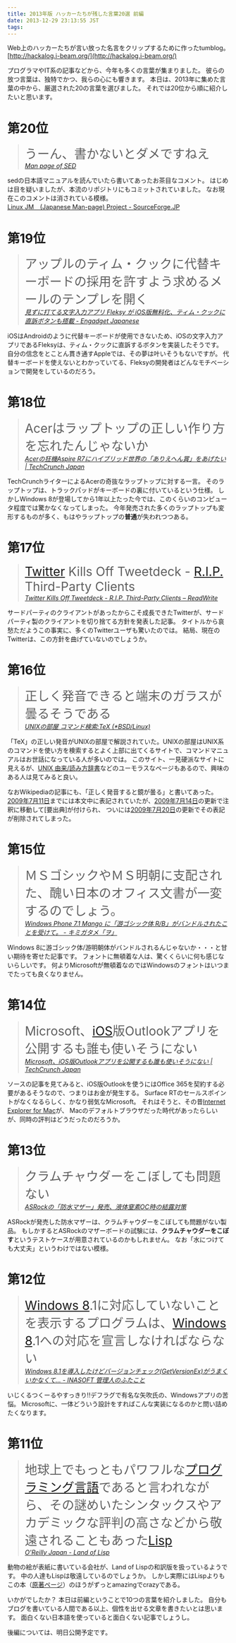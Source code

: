 ```yaml
---
title: 2013年版 ハッカーたちが残した言葉20選 前編
date: 2013-12-29 23:13:55 JST
tags: 
---
```


Web上のハッカーたちが言い放った名言をクリップするために作ったtumblog。  
[http://hackalog.i-beam.org/](http://hackalog.i-beam.org/)

プログラマやIT系の記事などから、今年も多くの言葉が集まりました。
彼らの放つ言葉は、独特でかつ、我らの心にも響きます。
本日は、2013年に集めた言葉の中から、厳選された20の言葉を選びました。
それでは20位から順に紹介したいと思います。

# 第20位

> <span style="font-size:200%">うーん、書かないとダメですねえ</span>  
> <cite>[Man page of SED](http://linuxjm.sourceforge.jp/html/GNU_sed/man1/sed.1.html)</cite>
> 

sedの日本語マニュアルを読んでいたら書いてあったお茶目なコメント。
はじめは目を疑いましたが、本流のリポジトリにもコミットされていました。
なお現在このコメントは消されている模様。  
[Linux JM　(Japanese Man-page) Project - SourceForge.JP](http://en.sourceforge.jp/projects/linuxjm/scm/git/jm/commits/7749e1effce040a5993c781581668323537f6e30#fd-manual/GNU_sed/release/man1/sed.1)

# 第19位

> <span style="font-size:200%"> アップルのティム・クックに代替キーボードの採用を許すよう求めるメールのテンプレを開く</span>  
> <cite>[見ずに打てる文字入力アプリ Fleksy が iOS版無料化、ティム・クックに直訴ボタンも搭載 - Engadget Japanese](http://japanese.engadget.com/2013/02/16/flesky-ios/)</cite>
> 

iOSはAndroidのように代替キーボードが使用できないため、iOSの文字入力アプリであるFleksyは、ティム・クックに直訴するボタンを実装したそうです。
自分の信念をとことん貫き通すAppleでは、その夢は叶いそうもないですが。
代替キーボードを使えないとわかっていてる、Fleksyの開発者はどんなモチベーションで開発をしているのだろう。

# 第18位

> <span style="font-size:200%"> Acerはラップトップの正しい作り方を忘れたんじゃないか</span>  
> <cite>[Acerの狂機Aspire R7にハイブリッド世界の「ありえへん賞」をあげたい | TechCrunch Japan](http://jp.techcrunch.com/2013/05/04/20130503acer-goes-to-a-whole-new-level-of-crazy-with-the-aspire-r7/)</cite>
> 

TechCrunchライターによるAcerの奇抜なラップトップに対する一言。
そのラップトップは、トラックパッドがキーボードの裏に付いているという仕様。
しかしWindows 8が登場してから1年以上たった今では、このくらいのコンピュータ程度では驚かなくなってしまった。
今年発売された多くのラップトップも変形するものが多く、もはやラップトップの**普通**が失われつつある。

# 第17位

> <span style="font-size:200%"> <a class="keyword" href="http://d.hatena.ne.jp/keyword/Twitter">Twitter</a> Kills Off Tweetdeck - <a class="keyword" href="http://d.hatena.ne.jp/keyword/R.I.P.">R.I.P.</a> Third-Party Clients</span>  
> <cite>[Twitter Kills Off Tweetdeck - R.I.P. Third-Party Clients – ReadWrite](http://readwrite.com/2013/03/04/twitter-kills-off-tweetdeck-may-2013)</cite>
> 

サードパーティのクライアントがあったからこそ成長できたTwitterが、サードパーティ製のクライアントを切り捨てる方針を発表した記事。
タイトルから哀愁ただようこの事実に、多くのTwitterユーザも驚いたのでは。
結局、現在のTwitterは、この方針を曲げていないのでしょうか。

# 第16位

> <span style="font-size:200%"> 正しく発音できると端末のガラスが曇るそうである</span>  
> <cite>[UNIXの部屋 コマンド検索:TeX (*BSD/Linux)](http://x68000.q-e-d.net/~68user/unix/pickup?TeX)</cite>
> 

「TeX」の正しい発音がUNIXの部屋で解説されていた。UNIXの部屋はUNIX系のコマンドを使い方を検索するとよく上部に出てくるサイトで、コマンドマニュアルはお世話になっている人が多いのでは。
このサイト、一見硬派なサイトに見えるが、[UNIX 由来/読み方辞書](http://x68000.q-e-d.net/~68user/unix/unix-term-dic.html)などのユーモラスなページもあるので、興味のある人は見てみると良い。

なおWikipediaの記事にも、「正しく発音すると鏡が曇る」と書いてあった。[2009年7月11日](http://ja.wikipedia.org/w/index.php?title=TeX&oldid=26852767)までには本文中に表記されていたが、[2009年7月14日](http://ja.wikipedia.org/w/index.php?title=TeX&oldid=26907548)の更新で注釈に移動して[要出典]が付けられ、
ついには[2009年7月20日](http://ja.wikipedia.org/w/index.php?title=TeX&oldid=26998912)の更新でその表記が削除されてしまった。

# 第15位

> <span style="font-size:200%"> ＭＳゴシックやＭＳ明朝に支配された、醜い日本のオフィス文書が一変するのでしょう。</span>  
> <cite>[Windows Phone 7.1 Mango に「游ゴシック体 R/B」がバンドルされたことを受けて。 - キミガタメ「ヲ」](http://d.hatena.ne.jp/tanahata/20110525/1306339005)</cite>
> 

Windows 8に游ゴシック体/游明朝体がバンドルされるんじゃないか・・・と甘い期待を寄せた記事です。
フォントに無頓着な人は、驚くくらいに何も感じないらしいです。
何よりMicrosoftが無頓着なのではWindowsのフォントはいつまでたっても良くなりません。

# 第14位

> <span style="font-size:200%"> Microsoft、<a class="keyword" href="http://d.hatena.ne.jp/keyword/iOS">iOS</a>版Outlookアプリを公開するも誰も使いそうにない</span>  
> <cite>[Microsoft、iOS版Outlookアプリを公開するも誰も使いそうにない | TechCrunch Japan](http://jp.techcrunch.com/2013/07/17/20130716microsoft-releases-a-hobbled-outlook-ios-app-that-pretty-much-no-one-will-use/)</cite>
> 

ソースの記事を見てみると、iOS版Outlookを使うにはOffice 365を契約する必要があるそうなので、つまりはお金が発生する。
Surface RTのセールスポイントがなくなるらしく、かなり弱気なMicrosoft。
それはそうと、その昔[Internet Explorer for Mac](http://ja.wikipedia.org/wiki/Internet_Explorer_for_Mac)が、
Macのデフォルトブラウザだった時代があったらしいが、同時の評判はどうだったのだろうか。

# 第13位

> <span style="font-size:200%"> クラムチャウダーをこぼしても問題ない</span>  
> <cite>[ASRockの「防水マザー」発売、液体窒素OC時の結露対策](http://akiba-pc.watch.impress.co.jp/docs/news/news/20130628_605572.html)</cite>
> 

ASRockが発売した防水マザーは、クラムチャウダーをこぼしても問題がない製品。
もしかするとASRockのマザーボードの試験には、**クラムチャウダーをこぼす**というテストケースが用意されているのかもしれません。
なお「水につけても大丈夫」というわけではない模様。

# 第12位

> <span style="font-size:200%"> <a class="keyword" href="http://d.hatena.ne.jp/keyword/Windows%208">Windows 8</a>.1に対応していないことを表示するプログラムは、<a class="keyword" href="http://d.hatena.ne.jp/keyword/Windows%208">Windows 8</a>.1への対応を宣言しなければならない</span>  
> <cite>[Windows 8.1を導入したけどバージョンチェック(GetVersionEx)がうまくいかなくて… - INASOFT 管理人のふたこと](http://www.inasoft.org/talk/h201310a.html)</cite>
> 

いじくるつくーるやすっきり!!デフラグで有名な矢吹氏の、Windowsアプリの苦悩。
Microsoftに、一体どういう設計をすればこんな実装になるのかと問い詰めたくなります。

# 第11位

> <span style="font-size:200%"> 地球上でもっともパワフルな<a class="keyword" href="http://d.hatena.ne.jp/keyword/%A5%D7%A5%ED%A5%B0%A5%E9%A5%DF%A5%F3%A5%B0%B8%C0%B8%EC">プログラミング言語</a>であると言われながら、その謎めいたシンタックスやアカデミックな評判の高さなどから敬遠されることもあった<a class="keyword" href="http://d.hatena.ne.jp/keyword/Lisp">Lisp</a></span>  
> <cite>[O'Reilly Japan - Land of Lisp](http://www.oreilly.co.jp/books/9784873115870/)</cite>
> 

動物の絵が表紙に書いている会社が、Land of Lispの和訳版を扱っているようです。
中の人達もLispは敬遠しているのでしょうか。
しかし実際にはLispよりもこの本（[原著ページ](http://landoflisp.com/)）のほうがずっとamazingでcrazyである。

  
  


いかがでしたか？
本日は前編ということで10つの言葉を紹介しました。
自分もブログを書いている人間である以上、個性を出せる文章を書きたいとは思います。
面白くない日本語を使っていると面白くない記事でしょうし。

後編については、明日公開予定です。

